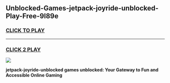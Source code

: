 
## Unblocked-Games-jetpack-joyride-unblocked-Play-Free-9l89e
<h3>
<a href="https://premium76.site?title=jetpack-joyride-unblocked&ref=10A">CLICK TO PLAY</a></h3>
<hr>

<h3>
<a href="https://premium76.site?title=jetpack-joyride-unblocked&ref=10A">CLICK 2 PLAY</a>
  
</h3>

<a href="https://premium76.site?title=jetpack-joyride-unblocked&ref=10A"><img src="https://clearcache.store/games.png"></a>


**jetpack-joyride-unblocked games unblocked: Your Gateway to Fun and Accessible Online Gaming**
